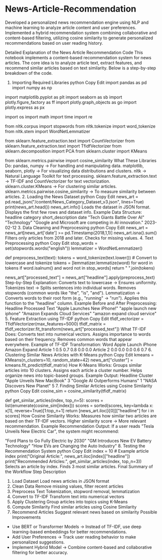 # News-Article-Recommendation
Developed a personalized news recommendation engine using NLP and machine learning to analyze article content and user preferences. Implemented a hybrid recommendation system combining collaborative and content-based filtering, utilizing cosine similarity to generate personalized recommendations based on user reading history.


Detailed Explanation of the News Article Recommendation Code
This notebook implements a content-based recommendation system for news articles. The core idea is to analyze article text, extract features, and recommend similar articles based on text similarity. Below is a step-by-step breakdown of the code.

1. Importing Required Libraries
python
Copy
Edit
import pandas as pd
import numpy as np

import matplotlib.pyplot as plt
import seaborn as sb
import plotly.figure_factory as ff
import plotly.graph_objects as go
import plotly.express as px

import os
import math
import time
import re

from nltk.corpus import stopwords
from nltk.tokenize import word_tokenize
from nltk.stem import WordNetLemmatizer

from sklearn.feature_extraction.text import CountVectorizer
from sklearn.feature_extraction.text import TfidfVectorizer
from sklearn.decomposition import PCA
from sklearn.cluster import KMeans

from sklearn.metrics.pairwise import cosine_similarity
What These Libraries Do:
pandas, numpy → For handling and manipulating data.
matplotlib, seaborn, plotly → For visualizing data distributions and clusters.
nltk → Natural Language Toolkit for text processing.
sklearn.feature_extraction.text → TF-IDF and CountVectorizer for text vectorization.
sklearn.cluster.KMeans → For clustering similar articles.
sklearn.metrics.pairwise.cosine_similarity → To measure similarity between articles.
2. Loading the News Dataset
python
Copy
Edit
news_art = pd.read_json("/content/News_Category_Dataset_v3.json", lines=True)
print(news_art.head())
news_art.info()
Loads the dataset in JSON format.
Displays the first few rows and dataset info.
Example Data Structure:
headline	category	short_description	date
"Tech Giants Battle Over AI"	"Technology"	"Google and Microsoft are competing in AI innovation."	2023-02-12
3. Data Cleaning and Preprocessing
python
Copy
Edit
news_art = news_art[news_art['date'] >= pd.Timestamp(2018,1,1)]
news_art.isna().sum()
Filters only articles from 2018 and later.
Checks for missing values.
4. Text Preprocessing
python
Copy
Edit
stop_words = set(stopwords.words("english"))
lemmatizer = WordNetLemmatizer()

def preprocess_text(text):
    tokens = word_tokenize(text.lower())  # Convert to lowercase and tokenize
    tokens = [lemmatizer.lemmatize(word) for word in tokens if word.isalnum() and word not in stop_words]
    return " ".join(tokens)

news_art["processed_text"] = news_art["headline"].apply(preprocess_text)
Step-by-Step Explanation:
Converts text to lowercase → Ensures uniformity.
Tokenizes text → Splits sentences into individual words.
Removes stopwords (common words like "the", "is", "and").
Lemmatization → Converts words to their root form (e.g., "running" → "run").
Applies this function to the "headline" column.
Example Before and After Preprocessing:
Headline	Processed Text
"Apple Launches New iPhone!"	"apple launch new iphone"
"Amazon Expands Cloud Services"	"amazon expand cloud service"
5. Feature Extraction using TF-IDF
python
Copy
Edit
tfidf_vectorizer = TfidfVectorizer(max_features=5000)
tfidf_matrix = tfidf_vectorizer.fit_transform(news_art["processed_text"])
What TF-IDF Does:
Converts text into numerical vectors.
Assigns importance to words based on their frequency.
Removes common words that appear everywhere.
Example of TF-IDF Transformation:
Word	Apple	Launch	iPhone	Amazon	Expand
Article 1	0.5	0.7	0.8	0.0	0.0
Article 2	0.0	0.0	0.0	0.6	0.7
6. Clustering Similar News Articles with K-Means
python
Copy
Edit
kmeans = KMeans(n_clusters=10, random_state=42)
news_art["cluster"] = kmeans.fit_predict(tfidf_matrix)
How K-Means Works:
Groups similar articles into 10 clusters.
Assigns each article a cluster number.
Helps organize news into topic-based groups.
Example Output:
Headline	Cluster
"Apple Unveils New MacBook"	3
"Google AI Outperforms Humans"	1
"NASA Discovers New Planet"	5
7. Finding Similar Articles using Cosine Similarity
python
Copy
Edit
cosine_sim = cosine_similarity(tfidf_matrix)

def get_similar_articles(index, top_n=5):
    scores = list(enumerate(cosine_sim[index]))
    scores = sorted(scores, key=lambda x: x[1], reverse=True)[1:top_n+1]
    return [news_art.iloc[i[0]]["headline"] for i in scores]
How Cosine Similarity Works:
Measures how similar two articles are based on their TF-IDF vectors.
Higher similarity score → More relevant recommendation.
Example Recommendation Output:
If a user reads "Tesla Unveils New Electric Car", the system might recommend:

"Ford Plans to Go Fully Electric by 2030"
"GM Introduces New EV Battery Technology"
"How EVs are Changing the Auto Industry"
8. Testing the Recommendation System
python
Copy
Edit
index = 10  # Example article index
print("Original Article:", news_art.iloc[index]["headline"])
print("Recommended Articles:", get_similar_articles(index, top_n=3))
Selects an article by index.
Finds 3 most similar articles.
Final Summary of the Workflow
Step	Description
1. Load Dataset	Load news articles in JSON format
2. Clean Data	Remove missing values, filter recent articles
3. Preprocess Text	Tokenization, stopword removal, lemmatization
4. Convert to TF-IDF	Transform text into numerical vectors
5. Apply Clustering	Group articles into topics using K-Means
6. Compute Similarity	Find similar articles using Cosine Similarity
7. Recommend Articles	Suggest relevant news based on similarity
Possible Improvements
* Use BERT or Transformer Models → Instead of TF-IDF, use deep learning-based embeddings for better recommendations.
* Add User Preferences → Track user reading behavior to make personalized suggestions.
* Implement Hybrid Model → Combine content-based and collaborative filtering for better accuracy.
